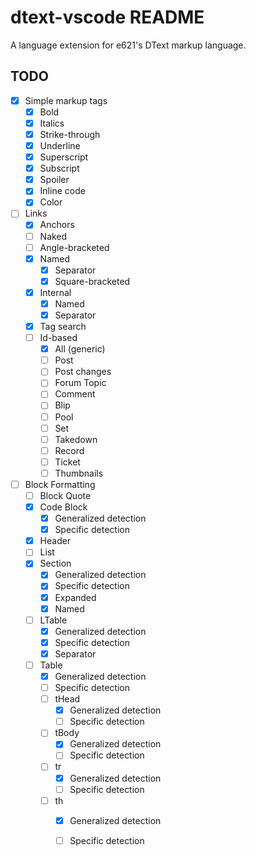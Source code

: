 # dtext-vscode README

A language extension for e621's DText markup language.

## TODO
- [x] Simple markup tags
	- [x] Bold
	- [x] Italics
	- [x] Strike-through
	- [x] Underline
	- [x] Superscript
	- [x] Subscript
	- [x] Spoiler
	- [x] Inline code
	- [x] Color
- [ ] Links
	- [x] Anchors
	- [ ] Naked
	- [ ] Angle-bracketed
	- [x] Named
		- [x] Separator
		- [x] Square-bracketed
	- [x] Internal
		- [x] Named
		- [x] Separator
	- [x] Tag search
	- [ ] Id-based
		- [x] All (generic)
		- [ ] Post
		- [ ] Post changes
		- [ ] Forum Topic
		- [ ] Comment
		- [ ] Blip
		- [ ] Pool
		- [ ] Set
		- [ ] Takedown
		- [ ] Record
		- [ ] Ticket
		- [ ] Thumbnails
- [ ] Block Formatting
	- [ ] Block Quote
	- [x] Code Block
		- [x] Generalized detection
		- [x] Specific detection
	- [x] Header
	- [ ] List
	- [x] Section
		- [x] Generalized detection
		- [x] Specific detection
		- [x] Expanded
		- [x] Named
	- [ ] LTable
		- [x] Generalized detection
		- [x] Specific detection
		- [x] Separator
	- [ ] Table
		- [x] Generalized detection
		- [ ] Specific detection
		- [ ] tHead
			- [x] Generalized detection
			- [ ] Specific detection
		- [ ] tBody
			- [x] Generalized detection
			- [ ] Specific detection
		- [ ] tr
			- [x] Generalized detection
			- [ ] Specific detection
		- [ ] th
			- [x] Generalized detection
			- [ ] Specific detection
		
